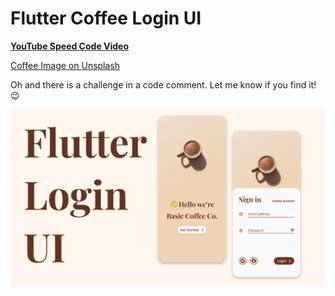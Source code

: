 # Flutter Coffee Login UI

**[YouTube Speed Code Video](https://youtu.be/aL4woh6h98s)**

[Coffee Image on Unsplash](https://unsplash.com/photos/XtUd5SiX464)

Oh and there is a challenge in a code comment. Let me know if you find it! 😉

![Main Image](https://github.com/jaydanurwin/flutter_coffee_login_ui/blob/main/main.jpg?raw=true)
